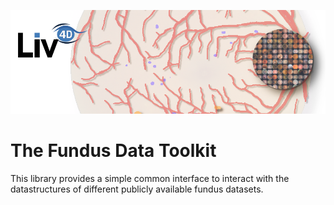 ![header](imgs/header.png)


# The Fundus Data Toolkit

This library provides a simple common interface to interact with the datastructures of different publicly available fundus datasets.
